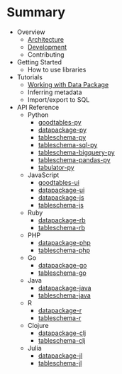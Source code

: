 # Summary

- Overview
  - [Architecture](sources/architecture.md)
  - [Development](sources/development.md)
  - Contributing
- Getting Started
  - How to use libraries
- Tutorials
  - [Working with Data Package](sources/working-with-data-package.md)
  - Inferring metadata
  - Import/export to SQL
- API Reference
  - Python
    - [goodtables-py](references/goodtables-py.md)
    - [datapackage-py](references/datapackage-py.md)
    - [tableschema-py](references/tableschema-py.md)
    - [tableschema-sql-py](references/tableschema-sql-py.md)
    - [tableschema-bigquery-py](references/tableschema-bigquery-py.md)
    - [tableschema-pandas-py](references/tableschema-pandas-py.md)
    - [tabulator-py](references/tabulator-py.md)
  - JavaScript
    - [goodtables-ui](references/goodtables-ui.md)
    - [datapackage-ui](references/datapackage-ui.md)
    - [datapackage-js](references/datapackage-js.md)
    - [tableschema-js](references/tableschema-js.md)
  - Ruby
    - [datapackage-rb](references/datapackage-rb.md)
    - [tableschema-rb](references/tableschema-rb.md)
  - PHP
    - [datapackage-php](references/datapackage-php.md)
    - [tableschema-php](references/tableschema-php.md)
  - Go
    - [datapackage-go](references/datapackage-go.md)
    - [tableschema-go](references/tableschema-go.md)
  - Java
    - [datapackage-java](references/datapackage-java.md)
    - [tableschema-java](references/tableschema-java.md)
  - R
    - [datapackage-r](references/datapackage-r.md)
    - [tableschema-r](references/tableschema-r.md)
  - Clojure
    - [datapackage-clj](references/datapackage-clj.md)
    - [tableschema-clj](references/tableschema-clj.md)
  - Julia
    - [datapackage-jl](references/datapackage-jl.md)
    - [tableschema-jl](references/tableschema-jl.md)

